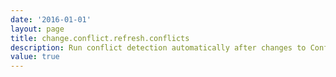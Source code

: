 ```yaml
---
date: '2016-01-01'
layout: page
title: change.conflict.refresh.conflicts
description: Run conflict detection automatically after changes to Configuration item, Planned start date, Planned end date or State when a change request is updated
value: true
---
```

